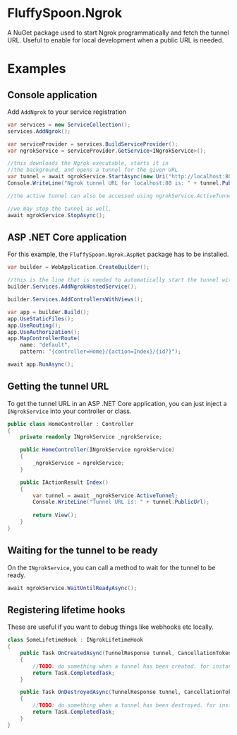 # FluffySpoon.Ngrok
A NuGet package used to start Ngrok programmatically and fetch the tunnel URL. Useful to enable for local development when a public URL is needed.

# Examples
## Console application

Add `AddNgrok` to your service registration

```csharp
var services = new ServiceCollection();
services.AddNgrok();

var serviceProvider = services.BuildServiceProvider();
var ngrokService = serviceProvider.GetService<INgrokService>();

//this downloads the Ngrok executable, starts it in 
//the background, and opens a tunnel for the given URL
var tunnel = await ngrokService.StartAsync(new Uri("http://localhost:80"));
Console.WriteLine("Ngrok tunnel URL for localhost:80 is: " + tunnel.PublicUrl);

//the active tunnel can also be accessed using ngrokService.ActiveTunnel.

//we may stop the tunnel as well.
await ngrokService.StopAsync();
```

## ASP .NET Core application
For this example, the `FluffySpoon.Ngrok.AspNet` package has to be installed.

```csharp
var builder = WebApplication.CreateBuilder();

//this is the line that is needed to automatically start the tunnel with your ASP .NET Core application.
builder.Services.AddNgrokHostedService();

builder.Services.AddControllersWithViews();

var app = builder.Build();
app.UseStaticFiles();
app.UseRouting();
app.UseAuthorization();
app.MapControllerRoute(
    name: "default",
    pattern: "{controller=Home}/{action=Index}/{id?}");

await app.RunAsync();
```

## Getting the tunnel URL
To get the tunnel URL in an ASP .NET Core application, you can just inject a `INgrokService` into your controller or class.

```csharp
public class HomeController : Controller
{
    private readonly INgrokService _ngrokService;

    public HomeController(INgrokService ngrokService)
    {
        _ngrokService = ngrokService;
    }

    public IActionResult Index()
    {
        var tunnel = await _ngrokService.ActiveTunnel;
        Console.WriteLine("Tunnel URL is: " + tunnel.PublicUrl);
        
        return View();
    }
}
```

## Waiting for the tunnel to be ready
On the `INgrokService`, you can call a method to wait for the tunnel to be ready.

```csharp
await ngrokService.WaitUntilReadyAsync();
```

## Registering lifetime hooks
These are useful if you want to debug things like webhooks etc locally.

```csharp
class SomeLifetimeHook : INgrokLifetimeHook
{    
    public Task OnCreatedAsync(TunnelResponse tunnel, CancellationToken cancellationToken)
    {
        //TODO: do something when a tunnel has been created. for instance, here you could register a webhook for "tunnel.PublicUrl".
        return Task.CompletedTask;
    }

    public Task OnDestroyedAsync(TunnelResponse tunnel, CancellationToken cancellationToken)
    {
        //TODO: do something when a tunnel has been destroyed. for instance, here you could unregister a webhook for "tunnel.PublicUrl".
        return Task.CompletedTask;
    }
}
```
